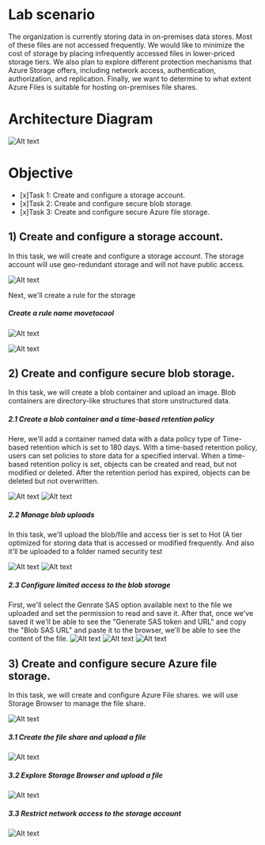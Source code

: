 # Lab scenario

The organization is currently storing data in on-premises data stores. Most of these files are not accessed frequently. 
We would like to minimize the cost of storage by placing infrequently accessed files in lower-priced storage tiers. 
We also plan to explore different protection mechanisms that Azure Storage offers, including network access, authentication, authorization, and replication.
Finally, we want to determine to what extent Azure Files is suitable for hosting on-premises file shares.

# Architecture Diagram
![Alt text](https://github.com/venuGanes/azure/blob/f62f71a3b59ab040ff634ad0b6836229f00b0980/8.Manage%20Azure%20Storage/arch%20diagram%201.png)

# Objective
- [x]Task 1: Create and configure a storage account.
- [x]Task 2: Create and configure secure blob storage.
- [x]Task 3: Create and configure secure Azure file storage.

## 1) Create and configure a storage account.
 
In this task, we will create and configure a storage account. The storage account will use geo-redundant storage and will not have public access.

![Alt text](https://github.com/venuGanes/azure/blob/f62f71a3b59ab040ff634ad0b6836229f00b0980/8.Manage%20Azure%20Storage/1.1%20creating%20storage%20account.png)

Next, we'll create a rule for the storage

##### Create a rule name movetocool
![Alt text](https://github.com/venuGanes/azure/blob/af339442aa44344b1a97e8c26732fa8653b7e245/8.Manage%20Azure%20Storage/2.1%20task%202%20%20cont%20img%201st.png)

![Alt text](https://github.com/venuGanes/azure/blob/07f100fa14a6ed69634a9dc3d226143c3b0ede3b/8.Manage%20Azure%20Storage/2.1%20task%202%20%20cont%20img%20created.png)

## 2) Create and configure secure blob storage.

In this task, we will create a blob container and upload an image. Blob containers are directory-like structures that store unstructured data.

##### 2.1 Create a blob container and a time-based retention policy

Here, we'll add a container named data with a data policy type of Time-based retention which is set to 180 days. With a time-based retention policy, users can set policies to store data for a specified interval. When a time-based retention policy is set, objects can be created and read, but not modified or deleted. After the retention period has expired, objects can be deleted but not overwritten.

![Alt text](https://github.com/venuGanes/azure/blob/af339442aa44344b1a97e8c26732fa8653b7e245/8.Manage%20Azure%20Storage/2.1%20task%202%20%20cont%20img.png)
![Alt text](https://github.com/venuGanes/azure/blob/8141524fbfe3fdc31c37653e5d759b65c25e5ed5/8.Manage%20Azure%20Storage/2.2%20Immutable%20blob%20storage.png)

##### 2.2 Manage blob uploads

In this task, we'll upload the blob/file and access tier is set to Hot (A tier optimized for storing data that is accessed or modified frequently. And also it'll be uploaded to a folder named security test

![Alt text](https://github.com/venuGanes/azure/blob/8141524fbfe3fdc31c37653e5d759b65c25e5ed5/8.Manage%20Azure%20Storage/2.3%20upload%20blob.png)
![Alt text]()
##### 2.3 Configure limited access to the blob storage

First, we'll select the Genrate SAS option available next to the file we uploaded and set the permission to read and save it. After that, once we've saved it we'll be able to see the "Generate SAS token and URL" and copy the "Blob SAS URL" and paste it to the browser, we'll be able to see the content of the file. 
![Alt text](https://github.com/venuGanes/azure/blob/8141524fbfe3fdc31c37653e5d759b65c25e5ed5/8.Manage%20Azure%20Storage/2.3.1%20image%20uploaded%20to%20foled%20security%20test.png)
![Alt text](https://github.com/venuGanes/azure/blob/8141524fbfe3fdc31c37653e5d759b65c25e5ed5/8.Manage%20Azure%20Storage/2.3.2%20generate%20sas%20to%20view%20the%20file%20created.png)
![Alt text](https://github.com/venuGanes/azure/blob/8141524fbfe3fdc31c37653e5d759b65c25e5ed5/8.Manage%20Azure%20Storage/2.3.3%20generate%20sas%20url.png)

## 3) Create and configure secure Azure file storage.

In this task, we will create and configure Azure File shares. we will use Storage Browser to manage the file share.

![Alt text]()

##### 3.1 Create the file share and upload a file
![Alt text]()
##### 3.2 Explore Storage Browser and upload a file

![Alt text]()
##### 3.3 Restrict network access to the storage account
![Alt text]()
